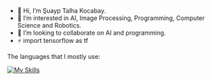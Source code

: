 - 👋 Hi, I’m Şuayp Talha Kocabay.
- 👀 I’m interested in AI, Image Processing, Programming, Computer Science and Robotics.
- 💞️ I’m looking to collaborate on AI and programming.
- ⚡ import tensorflow as tf

The languages that I mostly use:

[![My Skills](https://skillicons.dev/icons?i=py,cpp,java,c,cs,html,css)](https://skillicons.dev)
